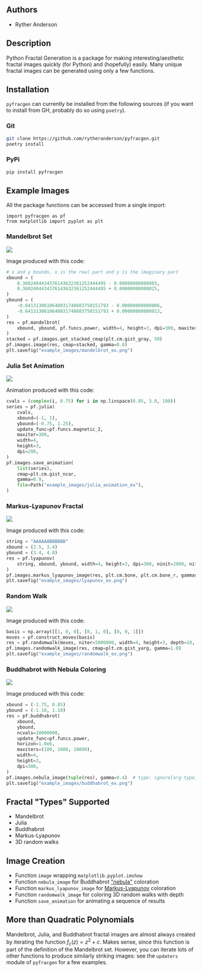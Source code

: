 ## Authors

- Ryther Anderson

## Description
Python Fractal Generation is a package for making interesting/aesthetic fractal
images quickly (for Python) and (hopefully) easily. Many unique fractal images
can be generated using only a few functions.
## Installation

`pyfracgen` can currently be installed from the following sources (if you want
to install from GH, probably do so using `poetry`).

### Git
```bash
git clone https://github.com/rytheranderson/pyfracgen.git
poetry install
```

### PyPi
```bash
pip install pyfracgen
```

## Example Images

All the package functions can be accessed from a single import:
```
import pyfracgen as pf
from matplotlib import pyplot as plt
```

### Mandelbrot Set
![](https://github.com/rytheranderson/pyfracgen/raw/main/example_images/mandelbrot_ex.png?raw=true)

Image produced with this code:

```python
# x and y bounds, x is the real part and y is the imaginary part
xbound = (
    0.3602404434376143632361252444495 - 0.00000000000003,
    0.3602404434376143632361252444495 + 0.00000000000025,
)
ybound = (
    -0.6413130610648031748603750151793 - 0.00000000000006,
    -0.6413130610648031748603750151793 + 0.00000000000013,
)
res = pf.mandelbrot(
    xbound, ybound, pf.funcs.power, width=4, height=3, dpi=300, maxiter=5000
)
stacked = pf.images.get_stacked_cmap(plt.cm.gist_gray, 50)
pf.images.image(res, cmap=stacked, gamma=0.8)
plt.savefig("example_images/mandelbrot_ex.png")
```

### Julia Set Animation
![](https://github.com/rytheranderson/pyfracgen/raw/main/example_images/julia_animation_ex.gif?raw=true)

Animation produced with this code:

```python
cvals = (complex(i, 0.75) for i in np.linspace(0.05, 3.0, 100))
series = pf.julia(
    cvals,
    xbound=(-1, 1),
    ybound=(-0.75, 1.25),
    update_func=pf.funcs.magnetic_2,
    maxiter=300,
    width=4,
    height=3,
    dpi=200,
)
pf.images.save_animation(
    list(series),
    cmap=plt.cm.gist_ncar,
    gamma=0.9,
    file=Path("example_images/julia_animation_ex"),
)
```

### Markus-Lyapunov Fractal
![](https://github.com/rytheranderson/pyfracgen/raw/main/example_images/lyapunov_ex.png?raw=true)

Image produced with this code:

```python
string = "AAAAAABBBBBB"
xbound = (2.5, 3.4)
ybound = (3.4, 4.0)
res = pf.lyapunov(
    string, xbound, ybound, width=4, height=3, dpi=300, ninit=2000, niter=2000
)
pf.images.markus_lyapunov_image(res, plt.cm.bone, plt.cm.bone_r, gammas=(8, 1))
plt.savefig("example_images/lyapunov_ex.png")
```

### Random Walk
![](https://github.com/rytheranderson/pyfracgen/raw/main/example_images/randomwalk_ex.png?raw=true)

Image produced with this code:

```python
basis = np.array([[1, 0, 0], [0, 1, 0], [0, 0, 1]])
moves = pf.construct_moves(basis)
res = pf.randomwalk(moves, niter=5000000, width=4, height=3, depth=10, dpi=300)
pf.images.randomwalk_image(res, cmap=plt.cm.gist_yarg, gamma=1.0)
plt.savefig("example_images/randomwalk_ex.png")
```

### Buddhabrot with Nebula Coloring
![](https://github.com/rytheranderson/pyfracgen/raw/main/example_images/buddhabrot_ex.png?raw=true)

Image produced with this code:

```python
xbound = (-1.75, 0.85)
ybound = (-1.10, 1.10)
res = pf.buddhabrot(
    xbound,
    ybound,
    ncvals=10000000,
    update_func=pf.funcs.power,
    horizon=1.0e6,
    maxiters=(100, 1000, 10000),
    width=4,
    height=3,
    dpi=300,
)
pf.images.nebula_image(tuple(res), gamma=0.4)  # type: ignore[arg-type]
plt.savefig("example_images/buddhabrot_ex.png")
```
## Fractal "Types" Supported
* Mandelbrot
* Julia
* Buddhabrot
* Markus-Lyapunov
* 3D random walks

## Image Creation
* Function `image` wrapping `matplotlib.pyplot.imshow`
* Function `nebula_image` for Buddhabrot ["nebula"](https://en.wikipedia.org/wiki/Buddhabrot#Nuances) coloration
* Function `markus_lyapunov_image` for [Markus-Lyapunov](https://doi.org/10.1016/0097-8493(89)90019-8) coloration
* Function `randomwalk_image` for coloring 3D random walks with depth
* Function `save_animation` for animating a sequence of results

## More than Quadratic Polynomials
Mandelbrot, Julia, and Buddhabrot fractal images are almost always created by
iterating the function $f_c(z) = z^2 + c$. Makes sense, since this function is
part of the definition of the Mandelbrot set. However, you can iterate lots of
other functions to produce similarly striking images: see the `updaters` module
of `pyfracgen` for a few examples.
